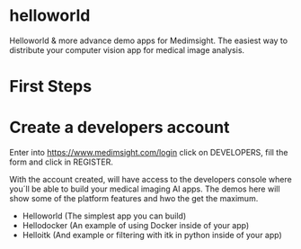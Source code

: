 # helloworld
Helloworld & more advance demo apps for Medimsight. The easiest way to distribute your computer vision app for medical image analysis.

# First Steps

# Create a developers account

Enter into https://www.medimsight.com/login click on DEVELOPERS, fill the form and click in REGISTER.

With the account created, will have access to the developers console where you´ll be able to build your medical imaging AI apps. The demos here will show some of the platform features and hwo the get the maximum.

- Helloworld (The simplest app you can build)
- Hellodocker (An example of using Docker inside of your app)
- Helloitk (And example or filtering with itk in python inside of your app)